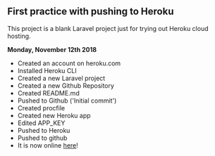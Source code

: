 <h2>First practice with pushing to Heroku</h1>
<p>This project is a blank Laravel project just for trying out Heroku cloud hosting.</p>

<b>Monday, November 12th 2018</b>
- Created an account on heroku.com
- Installed Heroku CLI
- Created a new Laravel project
- Created a new Github Repository
- Created README.md
- Pushed to Github ('Initial commit')
- Created procfile
- Created new Heroku app
- Edited APP_KEY
- Pushed to Heroku
- Pushed to github
- It is now online <a href="https://pacific-ocean-94837.herokuapp.com/">here</a>!